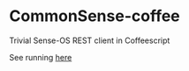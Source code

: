 # CommonSense-coffee

Trivial Sense-OS REST client in Coffeescript

See running [here](http://michiel.github.io/commonsense-coffee/index.html)

